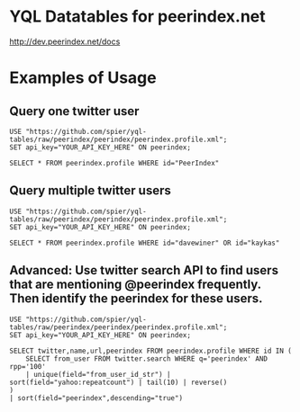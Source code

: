 # YQL Datatables for peerindex.net

http://dev.peerindex.net/docs

# Examples of Usage

## Query one twitter user

	USE "https://github.com/spier/yql-tables/raw/peerindex/peerindex/peerindex.profile.xml";  
	SET api_key="YOUR_API_KEY_HERE" ON peerindex;

	SELECT * FROM peerindex.profile WHERE id="PeerIndex"

## Query multiple twitter users

	USE "https://github.com/spier/yql-tables/raw/peerindex/peerindex/peerindex.profile.xml";  
	SET api_key="YOUR_API_KEY_HERE" ON peerindex;
	
	SELECT * FROM peerindex.profile WHERE id="davewiner" OR id="kaykas"  
	
## Advanced: Use twitter search API to find users that are mentioning @peerindex frequently. Then identify the peerindex for these users.	

	USE "https://github.com/spier/yql-tables/raw/peerindex/peerindex/peerindex.profile.xml";  
	SET api_key="YOUR_API_KEY_HERE" ON peerindex;

	SELECT twitter,name,url,peerindex FROM peerindex.profile WHERE id IN (
		SELECT from_user FROM twitter.search WHERE q='peerindex' AND rpp='100' 
		| unique(field="from_user_id_str") | sort(field="yahoo:repeatcount") | tail(10) | reverse()
	) 
	| sort(field="peerindex",descending="true")